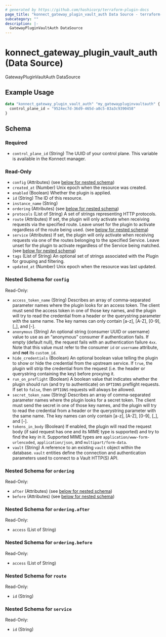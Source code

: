 ```yaml
---
# generated by https://github.com/hashicorp/terraform-plugin-docs
page_title: "konnect_gateway_plugin_vault_auth Data Source - terraform-provider-konnect"
subcategory: ""
description: |-
  GatewayPluginVaultAuth DataSource
---
```


# konnect_gateway_plugin_vault_auth (Data Source)

GatewayPluginVaultAuth DataSource

## Example Usage

```terraform
data "konnect_gateway_plugin_vault_auth" "my_gatewaypluginvaultauth" {
  control_plane_id = "9524ec7d-36d9-465d-a8c5-83a3c9390458"
}
```

<!-- schema generated by tfplugindocs -->
## Schema

### Required

- `control_plane_id` (String) The UUID of your control plane. This variable is available in the Konnect manager.

### Read-Only

- `config` (Attributes) (see [below for nested schema](#nestedatt--config))
- `created_at` (Number) Unix epoch when the resource was created.
- `enabled` (Boolean) Whether the plugin is applied.
- `id` (String) The ID of this resource.
- `instance_name` (String)
- `ordering` (Attributes) (see [below for nested schema](#nestedatt--ordering))
- `protocols` (List of String) A set of strings representing HTTP protocols.
- `route` (Attributes) If set, the plugin will only activate when receiving requests via the specified route. Leave unset for the plugin to activate regardless of the route being used. (see [below for nested schema](#nestedatt--route))
- `service` (Attributes) If set, the plugin will only activate when receiving requests via one of the routes belonging to the specified Service. Leave unset for the plugin to activate regardless of the Service being matched. (see [below for nested schema](#nestedatt--service))
- `tags` (List of String) An optional set of strings associated with the Plugin for grouping and filtering.
- `updated_at` (Number) Unix epoch when the resource was last updated.

<a id="nestedatt--config"></a>
### Nested Schema for `config`

Read-Only:

- `access_token_name` (String) Describes an array of comma-separated parameter names where the plugin looks for an access token. The client must send the access token in one of those key names, and the plugin will try to read the credential from a header or the querystring parameter with the same name. The key names can only contain [a-z], [A-Z], [0-9], [_], and [-].
- `anonymous` (String) An optional string (consumer UUID or username) value to use as an “anonymous” consumer if authentication fails. If empty (default null), the request fails with an authentication failure `4xx`. Note that this value must refer to the consumer `id` or `username` attribute, and **not** its `custom_id`.
- `hide_credentials` (Boolean) An optional boolean value telling the plugin to show or hide the credential from the upstream service. If `true`, the plugin will strip the credential from the request (i.e. the header or querystring containing the key) before proxying it.
- `run_on_preflight` (Boolean) A boolean value that indicates whether the plugin should run (and try to authenticate) on `OPTIONS` preflight requests. If set to `false`, then `OPTIONS` requests will always be allowed.
- `secret_token_name` (String) Describes an array of comma-separated parameter names where the plugin looks for a secret token. The client must send the secret in one of those key names, and the plugin will try to read the credential from a header or the querystring parameter with the same name. The key names can only contain [a-z], [A-Z], [0-9], [_], and [-].
- `tokens_in_body` (Boolean) If enabled, the plugin will read the request body (if said request has one and its MIME type is supported) and try to find the key in it. Supported MIME types are `application/www-form-urlencoded`, `application/json`, and `multipart/form-data`.
- `vault` (String) A reference to an existing `vault` object within the database. `vault` entities define the connection and authentication parameters used to connect to a Vault HTTP(S) API.


<a id="nestedatt--ordering"></a>
### Nested Schema for `ordering`

Read-Only:

- `after` (Attributes) (see [below for nested schema](#nestedatt--ordering--after))
- `before` (Attributes) (see [below for nested schema](#nestedatt--ordering--before))

<a id="nestedatt--ordering--after"></a>
### Nested Schema for `ordering.after`

Read-Only:

- `access` (List of String)


<a id="nestedatt--ordering--before"></a>
### Nested Schema for `ordering.before`

Read-Only:

- `access` (List of String)



<a id="nestedatt--route"></a>
### Nested Schema for `route`

Read-Only:

- `id` (String)


<a id="nestedatt--service"></a>
### Nested Schema for `service`

Read-Only:

- `id` (String)
